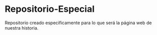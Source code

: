 # Repositorio-Especial
Repositorio creado específicamente para lo que será la página web de nuestra historia.
